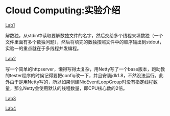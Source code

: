 # Cloud Computing:实验介绍
[Lab1](Lab1/README.md)

解数独，从stdin中读取要解数独文件的名字，然后交给多个线程来填数独（一个文件里面有多个数独问题），然后将填完的数独按照文件中的顺序输出到stdout，实验一的重点就在于多线程并发编程。

[Lab2](Lab2/README.md)

写一个简单的httpserver，懒得写得太复杂，用Netty写了一个base版本，跑助教的tester程序的时候记得要把config改一下，并且安装jdk1.8，不然没法运行。此外由于是用Netty写的，所以如果创建NioEventLoopGroup时没有指定线程数量，那么Netty会使用默认的线程数量，即CPU核心数的2倍。

[Lab3](Lab3/README.md)

[Lab4](Lab4/README.md) 
